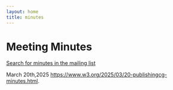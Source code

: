 ```yaml
---
layout: home
title: minutes
---
```


# Meeting Minutes

[Search for minutes in the mailing list](https://www.w3.org/Search/Mail/Public/search?lists=public-publishingcg&keywords=minutes)

March 20th,2025 <https://www.w3.org/2025/03/20-publishingcg-minutes.html>.